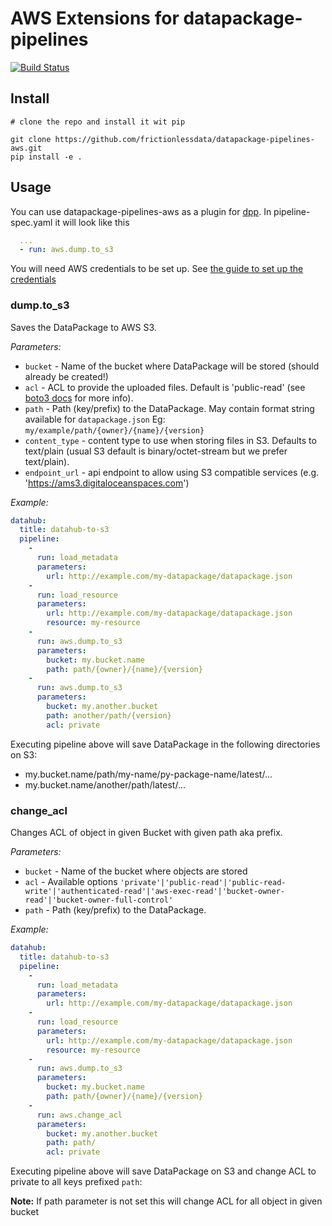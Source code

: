 # AWS Extensions for datapackage-pipelines

[![Build Status](https://travis-ci.org/frictionlessdata/datapackage-pipelines-aws.svg?branch=master)](https://travis-ci.org/frictionlessdata/datapackage-pipelines-aws)

## Install

```
# clone the repo and install it wit pip

git clone https://github.com/frictionlessdata/datapackage-pipelines-aws.git
pip install -e .
```

## Usage

You can use datapackage-pipelines-aws as a plugin for [dpp](https://github.com/frictionlessdata/datapackage-pipelines#datapackage-pipelines). In pipeline-spec.yaml it will look like this

```yaml
  ...
  - run: aws.dump.to_s3
```

You will need AWS credentials to be set up. See [the guide to set up the credentials](http://docs.aws.amazon.com/sdk-for-java/v1/developer-guide/credentials.html)

### dump.to_s3

Saves the DataPackage to AWS S3.

_Parameters:_

* `bucket` - Name of the bucket where DataPackage will be stored (should already be created!)
* `acl` - ACL to provide the uploaded files. Default is 'public-read' (see [boto3 docs](http://boto3.readthedocs.io/en/latest/reference/services/s3.html#S3.Client.put_object) for more info).
* `path` - Path (key/prefix) to the DataPackage. May contain format string available for `datapackage.json` Eg: `my/example/path/{owner}/{name}/{version}`
* `content_type` - content type to use when storing files in S3. Defaults to text/plain (usual S3 default is binary/octet-stream but we prefer text/plain).
* `endpoint_url` - api endpoint to allow using S3 compatible services (e.g. 'https://ams3.digitaloceanspaces.com')

_Example:_

```yaml
datahub:
  title: datahub-to-s3
  pipeline:
    -
      run: load_metadata
      parameters:
        url: http://example.com/my-datapackage/datapackage.json
    -
      run: load_resource
      parameters:
        url: http://example.com/my-datapackage/datapackage.json
        resource: my-resource
    -
      run: aws.dump.to_s3
      parameters:
        bucket: my.bucket.name
        path: path/{owner}/{name}/{version}
    -
      run: aws.dump.to_s3
      parameters:
        bucket: my.another.bucket
        path: another/path/{version}
        acl: private
```

Executing pipeline above will save DataPackage in the following directories on S3:
* my.bucket.name/path/my-name/py-package-name/latest/...
* my.bucket.name/another/path/latest/...


### change_acl

Changes ACL of object in given Bucket with given path aka prefix.

_Parameters:_

* `bucket` - Name of the bucket where objects are stored
* `acl` - Available options `'private'|'public-read'|'public-read-write'|'authenticated-read'|'aws-exec-read'|'bucket-owner-read'|'bucket-owner-full-control'`
* `path` - Path (key/prefix) to the DataPackage.

_Example:_

```yaml
datahub:
  title: datahub-to-s3
  pipeline:
    -
      run: load_metadata
      parameters:
        url: http://example.com/my-datapackage/datapackage.json
    -
      run: load_resource
      parameters:
        url: http://example.com/my-datapackage/datapackage.json
        resource: my-resource
    -
      run: aws.dump.to_s3
      parameters:
        bucket: my.bucket.name
        path: path/{owner}/{name}/{version}
    -
      run: aws.change_acl
      parameters:
        bucket: my.another.bucket
        path: path/
        acl: private
```

Executing pipeline above will save DataPackage on S3 and change ACL to private to all keys prefixed `path`:

**Note:** If path parameter is not set this will change ACL for all object in given bucket
  
